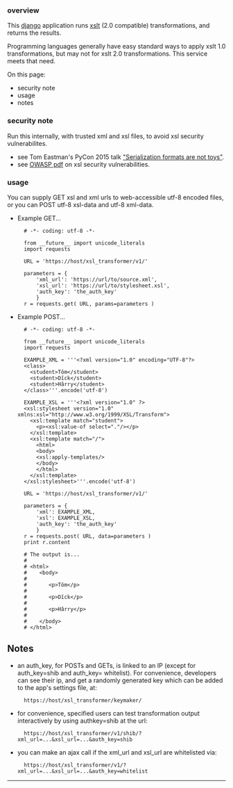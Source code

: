### overview ###

This [django](https://www.djangoproject.com) application runs [xslt](https://en.wikipedia.org/wiki/XSLT) (2.0 compatible) transformations, and returns the results.

Programming languages generally have easy standard ways to apply xslt 1.0 transformations, but may not for xslt 2.0 transformations. This service meets that need.

On this page:

- security note
- usage
- notes


### security note ###

Run this internally, with trusted xml and xsl files, to avoid xsl security vulnerabilites.

- see Tom Eastman's PyCon 2015 talk ["Serialization formats are not toys"](https://www.youtube.com/watch?v=kjZHjvrAS74).
- see [OWASP pdf](https://www.owasp.org/images/a/ae/OWASP_Switzerland_Meeting_2015-06-17_XSLT_SSRF_ENG.pdf) on xsl security vulnerabilities.


### usage ###

You can supply GET xsl and xml urls to web-accessible utf-8 encoded files, or you can POST utf-8 xsl-data and utf-8 xml-data.

- Example GET...

        # -*- coding: utf-8 -*-

        from __future__ import unicode_literals
        import requests

        URL = 'https://host/xsl_transformer/v1/'

        parameters = {
            'xml_url': 'https://url/to/source.xml',
            'xsl_url': 'https://url/to/stylesheet.xsl',
            'auth_key': 'the_auth_key'
            }
        r = requests.get( URL, params=parameters )

- Example POST...

        # -*- coding: utf-8 -*-

        from __future__ import unicode_literals
        import requests

        EXAMPLE_XML = '''<?xml version="1.0" encoding="UTF-8"?>
        <class>
          <student>Tôm</student>
          <student>Dĭck</student>
          <student>Hârry</student>
        </class>'''.encode('utf-8')

        EXAMPLE_XSL = '''<?xml version="1.0" ?>
        <xsl:stylesheet version="1.0" xmlns:xsl="http://www.w3.org/1999/XSL/Transform">
          <xsl:template match="student">
            <p><xsl:value-of select="."/></p>
          </xsl:template>
          <xsl:template match="/">
            <html>
            <body>
            <xsl:apply-templates/>
            </body>
            </html>
          </xsl:template>
        </xsl:stylesheet>'''.encode('utf-8')

        URL = 'https://host/xsl_transformer/v1/'

        parameters = {
            'xml': EXAMPLE_XML,
            'xsl': EXAMPLE_XSL,
            'auth_key': 'the_auth_key'
            }
        r = requests.post( URL, data=parameters )
        print r.content

        # The output is...
        #
        # <html>
        #    <body>
        #
        #       <p>Tôm</p>
        #
        #       <p>Dĭck</p>
        #
        #       <p>Hârry</p>
        #
        #    </body>
        # </html>


## Notes ##

- an auth_key, for POSTs and GETs, is linked to an IP (except for auth_key=shib and auth_key= whitelist). For convenience, developers can see their ip, and get a randomly generated key which can be added to the app's settings file, at:

        https://host/xsl_transformer/keymaker/

- for convenience, specified users can test transformation output interactively by using authkey=shib at the url:

        https://host/xsl_transformer/v1/shib/?xml_url=...&xsl_url=...&auth_key=shib

- you can make an ajax call if the xml_url and xsl_url are whitelisted via:

        https://host/xsl_transformer/v1/?xml_url=...&xsl_url=...&auth_key=whitelist

---

